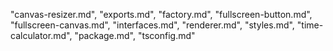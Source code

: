 "canvas-resizer.md",
"exports.md",
"factory.md",
"fullscreen-button.md",
"fullscreen-canvas.md",
"interfaces.md",
"renderer.md",
"styles.md",
"time-calculator.md",
"package.md",
"tsconfig.md"